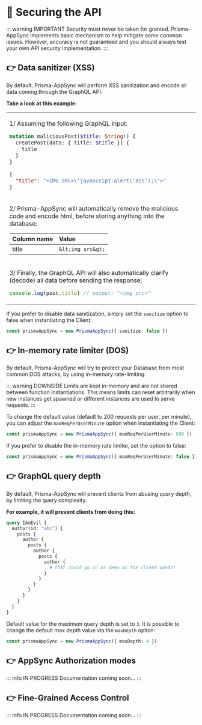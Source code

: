 # 🚪 Securing the API

::: warning IMPORTANT
Security must never be taken for granted. Prisma-AppSync implements basic mechanism to help mitigate some common issues. However, accuracy is not guaranteed and you should always test your own API security implementation.
:::

## 👉 Data sanitizer (XSS)

By default, Prisma-AppSync will perform XSS sanitization and encode all data coming through the GraphQL API.

**Take a look at this example:**

<table><tr><td width="800px">

1/ Assuming the following GraphQL Input:

```graphql
mutation maliciousPost($title: String!) {
  createPost(data: { title: $title }) {
    title
  }
}
```

```json
{
  "title": "<IMG SRC=\"javascript:alert('XSS');\">"
}
```

</td></tr><tr><td>

2/ Prisma-AppSync will automatically remove the malicious code and encode html, before storing anything into the database:

| Column name | Value |
| ------------- |:-------------|
| title | `&lt;img src&gt;` |

</td></tr><tr><td>

3/ Finally, the GraphQL API will also automatically clarify (decode) all data before sending the response:

```ts
console.log(post.title) // output: "<img src>"
```

</td></tr></table>

If you prefer to disable data sanitization, simply set the `sanitize` option to false when instantiating the Client:

```ts
const prismaAppSync = new PrismaAppSync({ sanitize: false })
```

## 👉 In-memory rate limiter (DOS)

By default, Prisma-AppSync will try to protect your Database from most common DOS attacks, by using in-memory rate-limiting.

::: warning DOWNSIDE
Limits are kept in-memory and are not shared between function instantiations. This means limits can reset arbitrarily when new instances get spawned or different instances are used to serve requests.
:::

To change the default value (default to 200 requests per user, per minute), you can adjust the `maxReqPerUserMinute` option when instantiating the Client:

```ts
const prismaAppSync = new PrismaAppSync({ maxReqPerUserMinute: 500 })
```

If you prefer to disable the in-memory rate limiter, set the option to false:

```ts
const prismaAppSync = new PrismaAppSync({ maxReqPerUserMinute: false })
```

## 👉 GraphQL query depth

By default, Prisma-AppSync will prevent clients from abusing query depth, by limiting the query complexity.

**For example, it will prevent clients from doing this:**

```graphql
query IAmEvil {
  author(id: "abc") {
    posts {
      author {
        posts {
          author {
            posts {
              author {
                # that could go on as deep as the client wants!
              }
            }
          }
        }
      }
    }
  }
}
```

Default value for the maximum query depth is set to `3`. It is possible to change the default max depth value via the `maxDepth` option:

```ts
const prismaAppSync = new PrismaAppSync({ maxDepth: 4 })
```

## 👉 AppSync Authorization modes

::: info IN PROGRESS
Documentation coming soon...
:::

## 👉 Fine-Grained Access Control

::: info IN PROGRESS
Documentation coming soon...
:::